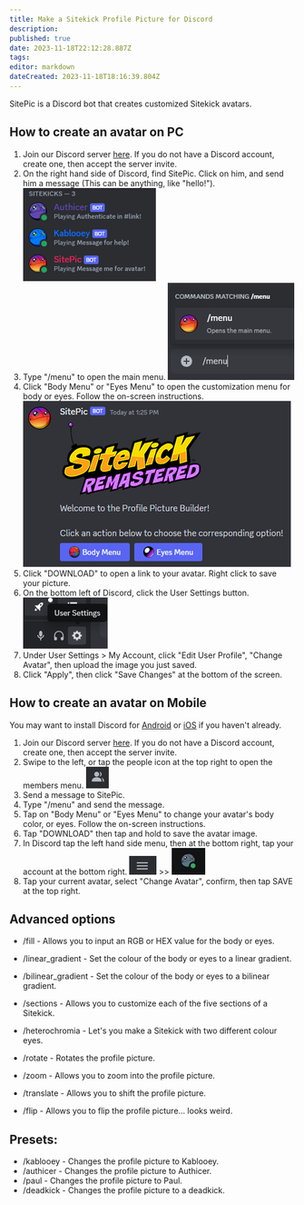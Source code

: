 ```yaml
---
title: Make a Sitekick Profile Picture for Discord
description: 
published: true
date: 2023-11-18T22:12:28.887Z
tags: 
editor: markdown
dateCreated: 2023-11-18T18:16:39.804Z
---
```


SitePic is a Discord bot that creates customized Sitekick avatars.

## How to create an avatar on PC
1. Join our Discord server [here](https://discord.sitekickremastered.com/). If you do not have a Discord account, create one, then accept the server invite.
2. On the right hand side of Discord, find SitePic. Click on him, and send him a message (This can be anything, like "hello!").
![bots.png](/tutorials/sitepic/bots.png)
3. Type "/menu" to open the main menu.
![menu.png](/tutorials/sitepic/menu.png)
4. Click "Body Menu" or "Eyes Menu" to open the customization menu for body or eyes.  Follow the on-screen instructions.
![main_menu.png](/tutorials/sitepic/main_menu.png)
5. Click "DOWNLOAD" to open a link to your avatar. Right click to save your picture.
6. On the bottom left of Discord, click the User Settings button.
![settings_button.png](/tutorials/sitepic/settings_button.png)
7. Under User Settings > My Account, click "Edit User Profile", "Change Avatar", then upload the image you just saved.
8. Click "Apply", then click "Save Changes" at the bottom of the screen.


## How to create an avatar on Mobile
You may want to install Discord for [Android](https://play.google.com/store/apps/details?id=com.discord&hl=en&gl=US) or [iOS](https://apps.apple.com/us/app/discord-chat-talk-hangout/id985746746) if you haven't already.
1. Join our Discord server [here](https://discord.sitekickremastered.com/). If you do not have a Discord account, create one, then accept the server invite.  
2. Swipe to the left, or tap the people icon at the top right to open the members menu.
![members.png](/tutorials/sitepic/members.png)
3. Send a message to SitePic.
4. Type "/menu" and send the message.
5. Tap on "Body Menu" or "Eyes Menu" to change your avatar's body color, or eyes. Follow the on-screen instructions.
6. Tap "DOWNLOAD" then tap and hold to save the avatar image.
7. In Discord tap the left hand side menu, then at the bottom right, tap your account at the bottom right.
![hamburger.png](/tutorials/sitepic/hamburger.png) >> ![profile.png](/tutorials/sitepic/profile.png)
8. Tap your current avatar, select "Change Avatar", confirm, then tap SAVE at the top right.


## Advanced options

- /fill - Allows you to input an RGB or HEX value for the body or eyes.

- /linear_gradient - Set the colour of the body or eyes to a linear gradient.

- /bilinear_gradient - Set the colour of the body or eyes to a bilinear gradient.

- /sections - Allows you to customize each of the five sections of a Sitekick.

- /heterochromia - Let's you make a Sitekick with two different colour eyes.

- /rotate - Rotates the profile picture.

- /zoom - Allows you to zoom into the profile picture.

- /translate - Allows you to shift the profile picture.

- /flip - Allows you to flip the profile picture... looks weird.

## Presets:
- /kablooey - Changes the profile picture to Kablooey.
- /authicer - Changes the profile picture to Authicer.
- /paul - Changes the profile picture to Paul.
- /deadkick - Changes the profile picture to a deadkick.